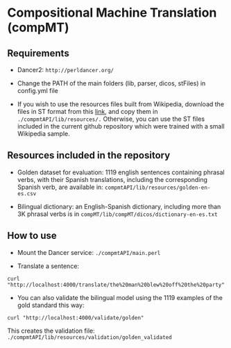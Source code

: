 # Compositional Machine Translation (compMT)

## Requirements

* Dancer2: ```http://perldancer.org/```

* Change the PATH of the main folders (lib, parser, dicos, stFiles) in config.yml file

* If you wish to use the resources files built from Wikipedia, download the files in ST format from this [link](https://nubeusc-my.sharepoint.com/:u:/g/personal/pablo_gamallo_usc_es/EWPYeTFZCiZEnMl1HVQzK3cBJEQQ6KEId70PBh5xWVl30w?e=O1jfq2), and copy them in `./compmtAPI/lib/resources/.` Otherwise, you can use the ST files included in the current github repository which were trained with a small Wikipedia sample.


## Resources included in the repository

* Golden dataset for evaluation: 1119 english sentences containing phrasal verbs, with their Spanish translations, including the corresponding Spanish verb, are available in: `compmtAPI/lib/resources/golden-en-es.csv`

* Bilingual dictionary: an English-Spanish dictionary, including more than 3K phrasal verbs is in `compMT/lib/compMT/dicos/dictionary-en-es.txt`

## How to use
* Mount the Dancer service:
```./compmtAPI/main.perl```

* Translate a sentence:

```curl "http://localhost:4000/translate/the%20man%20blew%20off%20the%20party"```

* You can also validate the bilingual model using the 1119 examples of the gold standard this way:

```curl "http://localhost:4000/validate/golden"```

This creates the validation file: `./compmtAPI/lib/resources/validation/golden_validated`


